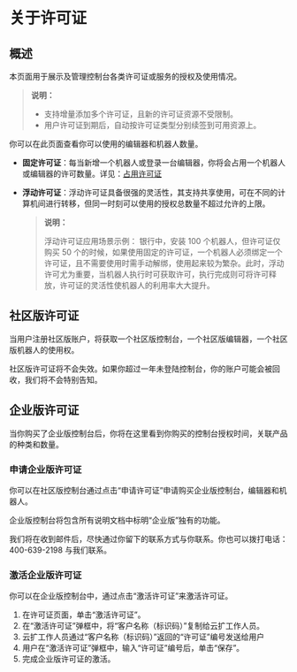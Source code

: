 # 关于许可证

## 概述

本页面用于展示及管理控制台各类许可证或服务的授权及使用情况。

> **说明：**
>
>- 支持增量添加多个许可证，且新的许可证资源不受限制。
>- 用户许可证到期后，自动按许可证类型分别续签到可用资源上。

你可以在此页面查看你可以使用的编辑器和机器人数量。

- **固定许可证**：每当新增一个机器人或登录一台编辑器，你将会占用一个机器人或编辑器的许可数量。详见：[占用许可证](useLicense.md?_v=v2020.4)

- **浮动许可证**：浮动许可证具备很强的灵活性，其支持共享使用，可在不同的计算机间进行转移，但同一时刻可以使用的授权总数量不超过允许的上限。

    > **说明：**
    >
    > 浮动许可证应用场景示例：
    > 银行中，安装 100 个机器人，但许可证仅购买 50 个的时候，如果使用固定的许可证，一个机器人必须绑定一个许可证，且不需要使用时需手动解绑，使用起来较为繁杂。此时，浮动许可尤为重要，当机器人执行时可获取许可，执行完成则可将许可释放，许可证的灵活性使机器人的利用率大大提升。

## 社区版许可证

当用户注册社区版账户，将获取一个社区版控制台，一个社区版编辑器，一个社区版机器人的使用权。

社区版许可证将不会失效。如果你超过一年未登陆控制台，你的账户可能会被回收，我们将不会特别告知。

## 企业版许可证

当你购买了企业版控制台后，你将在这里看到你购买的控制台授权时间，关联产品的种类和数量。

### 申请企业版许可证

你可以在社区版控制台通过点击“申请许可证”申请购买企业版控制台，编辑器和机器人。

企业版控制台将包含所有说明文档中标明“企业版”独有的功能。

我们将在收到邮件后，尽快通过你留下的联系方式与你联系。你也可以拨打电话：400-639-2198 与我们联系。

### 激活企业版许可证

你可以在企业版控制台中，通过点击“激活许可证”来激活许可证。

1. 在许可证页面，单击“激活许可证”。
2. 在“激活许可证”弹框中，将“客户名称（标识码）”复制给云扩工作人员。
3. 云扩工作人员通过“客户名称（标识码）”返回的“许可证”编号发送给用户
4. 用户在“激活许可证”弹框中，输入“许可证”编号后，单击“保存”。
5. 完成企业版许可证的激活。
